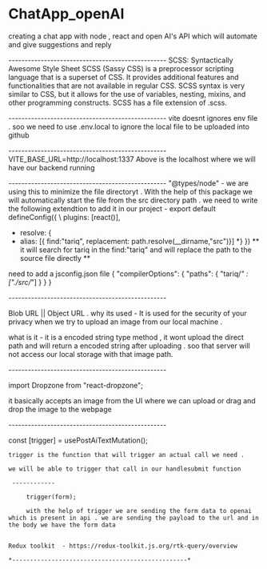 # ChatApp_openAI
creating a chat app with node , react and open AI's API which will automate and give suggestions and reply

*-------------------------------------------------*
SCSS: Syntactically Awesome Style Sheet SCSS (Sassy CSS) is a preprocessor scripting language that is a superset of CSS. It provides additional features and functionalities that are not available in regular CSS. SCSS syntax is very similar to CSS, but it allows for the use of variables, nesting, mixins, and other programming constructs. SCSS has a file extension of .scss.

*-------------------------------------------------*
vite doesnt ignores env file . soo we need to use .env.local to ignore the local file to be uploaded into github

*-------------------------------------------------*
VITE_BASE_URL=http://localhost:1337
Above is the localhost where we will have our backend running

*-------------------------------------------------*
"@types/node" -  we are using this to minimize the file directoryt . With the help of this package we will automatically start the file from the src directory path . 
we need to write the following extendtion to add it in our project - 
export default defineConfig({
  \\  plugins: [react()],
  * resolve: {
  *  alias: [{ find:"tariq", replacement: path.resolve(__dirname,"src")}]
  *}
})
 ** it will search for tariq in the find:"tariq" and will replace the path to the source file directly ** 

 need to add a jsconfig.json file 
 {
    "compilerOptions": {
        "paths": {
            "tariq/*" : ["./src/*"]
        }
    }
}

*-------------------------------------------------*

Blob URL || Object URL . why its used - It is used for the security of your privacy when we try to upload an image from our local machine .

what is it - it is a encoded string type method , it wont upload the direct path and will return a encoded string after uploading .
soo that server will not access our local storage with that image path.

*-------------------------------------------------*

import Dropzone from "react-dropzone";

it basically accepts an image from the UI where we can upload or drag and drop the image to the webpage

*-------------------------------------------------*

 const [trigger] = usePostAiTextMutation();

    trigger is the function that will trigger an actual call we need . 

    we will be able to trigger that call in our handlesubmit function 

     ------------

         trigger(form);

         with the help of trigger we are sending the form data to openai which is present in api . we are sending the payload to the url and in the body we have the form data


    Redux toolkit  - https://redux-toolkit.js.org/rtk-query/overview

    *-------------------------------------------------*

    